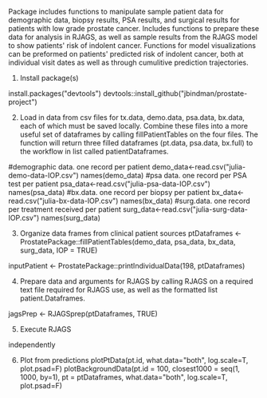 Package includes functions to manipulate sample patient data for demographic data, biopsy results, PSA results, and surgical results for patients with low grade prostate cancer. Includes functions to prepare these data for analysis in RJAGS, as well as sample results from the RJAGS model to show patients' risk of indolent cancer. Functions for model visualizations can be preformed on patients' predicted risk of indolent cancer, both at individual visit dates as well as through cumulitive prediction trajectories. 


1. Install package(s)

install.packages("devtools")
devtools::install_github("jbindman/prostate-project") 

2. Load in data from csv files for tx.data, demo.data, psa.data, bx.data, each of which must be saved locally. Combine these files into a more useful set of dataframes by calling fillPatientTables on the four files. The function will return three filled dataframes (pt.data, psa.data, bx.full) to the workflow in list called patientDataframes. 

#demographic data. one record per patient
demo_data<-read.csv("julia-demo-data-IOP.csv")
names(demo_data)
#psa data. one record per PSA test per patient
psa_data<-read.csv("julia-psa-data-IOP.csv")
names(psa_data)
#bx.data. one record per biopsy per patient
bx_data<-read.csv("julia-bx-data-IOP.csv")
names(bx_data)
#surg.data. one record per treatment received per patient
surg_data<-read.csv("julia-surg-data-IOP.csv")
names(surg_data)


3. Organize data frames from clinical patient sources
ptDataframes <- ProstatePackage::fillPatientTables(demo_data, psa_data, bx_data, surg_data, IOP = TRUE)


inputPatient <- ProstatePackage::printIndividualData(198, ptDataframes)


4. Prepare data and arguments for RJAGS by calling RJAGS on a required text file required for RJAGS use, as well as the formatted list patient.Dataframes.

jagsPrep <- RJAGSprep(ptDataframes, TRUE)

5. Execute RJAGS 

independently

6. Plot from predictions
plotPtData(pt.id, what.data="both", log.scale=T, plot.psad=F)
plotBackgroundData(pt.id = 100, closest1000 = seq(1, 1000, by=1),  pt = ptDataframes, what.data="both", log.scale=T, plot.psad=F)



